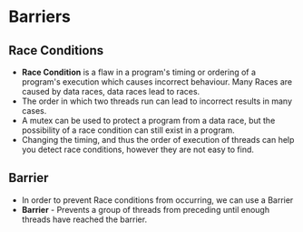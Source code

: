 # Barriers

## Race Conditions
- **Race Condition** is a flaw in a program's timing or ordering of a program's
execution which causes incorrect behaviour. Many Races are caused by data races,
data races lead to races.
- The order in which two threads run can lead to incorrect results in many
cases.
- A mutex can be used to protect a program from a data race, but the possibility
of a race condition can still exist in a program.
- Changing the timing, and thus the order of execution of threads can help you
detect race conditions, however they are not easy to find.

## Barrier
- In order to prevent Race conditions from occurring, we can use a Barrier
- **Barrier** - Prevents a group of threads from preceding until enough threads
have reached the barrier.
